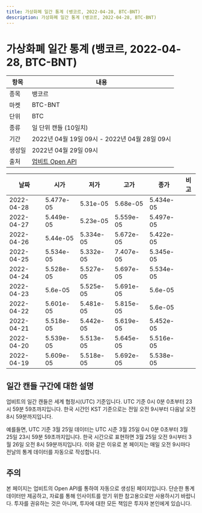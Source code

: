 ```yaml
---
title: 가상화폐 일간 통계 (뱅코르, 2022-04-28, BTC-BNT)
description: 가상화폐 일간 통계 (뱅코르, 2022-04-28, BTC-BNT)
---
```



가상화폐 일간 통계 (뱅코르, 2022-04-28, BTC-BNT)
===

|항목|내용|
|--|--|
|종목|뱅코르|
|마켓|BTC-BNT|
|단위|BTC|
|종류|일 단위 캔들 (10일치)|
|기간|2022년 04월 19일 09시 - 2022년 04월 28일 09시|
|생성일|2022년 04월 29일 09시|
|출처|[업비트 Open API](https://docs.upbit.com)|


|날짜|시가|저가|고가|종가|비고|
|--|--|--|--|--|--|
|2022-04-28|5.477e-05|5.31e-05|5.68e-05|5.434e-05|    |
|2022-04-27|5.449e-05|5.23e-05|5.559e-05|5.497e-05|    |
|2022-04-26|5.44e-05|5.334e-05|5.672e-05|5.422e-05|    |
|2022-04-25|5.534e-05|5.332e-05|7.407e-05|5.345e-05|    |
|2022-04-24|5.528e-05|5.527e-05|5.697e-05|5.534e-05|    |
|2022-04-23|5.6e-05|5.525e-05|5.691e-05|5.6e-05|    |
|2022-04-22|5.601e-05|5.481e-05|5.815e-05|5.6e-05|    |
|2022-04-21|5.518e-05|5.442e-05|5.619e-05|5.452e-05|    |
|2022-04-20|5.539e-05|5.513e-05|5.645e-05|5.516e-05|    |
|2022-04-19|5.609e-05|5.518e-05|5.692e-05|5.538e-05|    |


일간 캔들 구간에 대한 설명
---


업비트의 일간 캔들은 세계 협정시(UTC) 기준입니다. 
UTC 기준 0시 0분 0초부터 23시 59분 59초까지입니다. 
한국 시간인 KST 기준으로는 전일 오전 9시부터 다음날 오전 8시 59분까지입니다. 


예를들면, UTC 기준 3월 25일 데이터는 UTC 시준 3월 25일 0시 0분 0초부터 3월 25일 23시 59분 59초까지입니다. 
한국 시간으로 표현하면 3월 25일 오전 9시부터 3월 26일 오전 8시 59분까지입니다. 
이와 같은 이유로 본 페이지는 매일 오전 9시마다 전날의 통계 데이터를 자동으로 작성합니다. 


주의
---


본 페이지는 업비트의 Open API를 통하여 자동으로 생성된 페이지입니다. 
단순한 통계 데이터만 제공하고, 자료를 통해 인사이트를 얻기 위한 참고용으로만 사용하시기 바랍니다. 
투자를 권유하는 것은 아니며, 투자에 대한 모든 책임은 투자자 본인에게 있습니다. 
